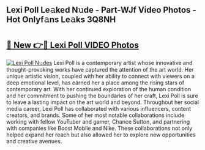 ## Lexi Poll Le𝚊ked N𝚞de - Part-WJf Video Photos - Hot Onlyf𝚊ns Le𝚊ks 3Q8NH

# <h2><a href="http://ab32243.deff.icu/?id=Lexi+Poll">🔗 New 👉🔴 Lexi Poll VIDEO Photos</a></h2>

[![Lexi Poll N𝚞des](https://i.imgur.com/rIISA9y.gif)](http://ab32243.deff.icu/?id=Lexi+Poll)
Lexi Poll is a contemporary artist whose innovative and thought-provoking works have captured the attention of the art world. Her unique artistic vision, coupled with her ability to connect with viewers on a deep emotional level, has earned her a place among the rising stars of contemporary art. With her continued exploration of the human condition and her commitment to pushing the boundaries of her craft, Lexi Poll is sure to leave a lasting impact on the art world and beyond. Throughout her social media career, Lexi Poll has collaborated with various influencers, content creators, and brands. Some of her most notable collaborations include working with fellow YouTuber and gamer, Chance Sutton, and partnering with companies like Boost Mobile and Nike. These collaborations not only helped expand her reach but also allowed her to explore new opportunities and creative avenues.
